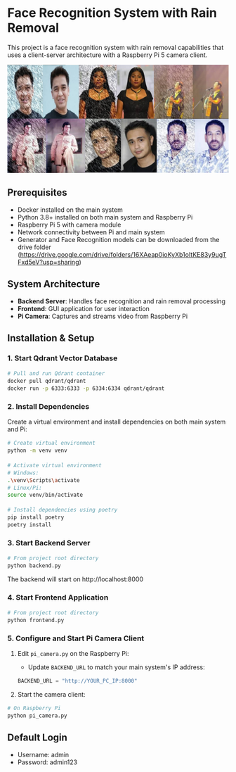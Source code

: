 # Face Recognition System with Rain Removal

This project is a face recognition system with rain removal capabilities that uses a client-server architecture with a Raspberry Pi 5 camera client.

![Dataset](dataset.png)

## Prerequisites

- Docker installed on the main system
- Python 3.8+ installed on both main system and Raspberry Pi
- Raspberry Pi 5 with camera module
- Network connectivity between Pi and main system
- Generator and Face Recognition models can be downloaded from the drive folder (https://drive.google.com/drive/folders/16XAeap0ioKyXb1oItKE83y9ugTFxd5eV?usp=sharing)

## System Architecture

- **Backend Server**: Handles face recognition and rain removal processing
- **Frontend**: GUI application for user interaction
- **Pi Camera**: Captures and streams video from Raspberry Pi

## Installation & Setup

### 1. Start Qdrant Vector Database

```bash
# Pull and run Qdrant container
docker pull qdrant/qdrant
docker run -p 6333:6333 -p 6334:6334 qdrant/qdrant
```

### 2. Install Dependencies

Create a virtual environment and install dependencies on both main system and Pi:

```bash
# Create virtual environment
python -m venv venv

# Activate virtual environment
# Windows:
.\venv\Scripts\activate
# Linux/Pi:
source venv/bin/activate

# Install dependencies using poetry
pip install poetry
poetry install
```

### 3. Start Backend Server

```bash
# From project root directory
python backend.py
```

The backend will start on http://localhost:8000

### 4. Start Frontend Application

```bash
# From project root directory
python frontend.py
```

### 5. Configure and Start Pi Camera Client

1. Edit `pi_camera.py` on the Raspberry Pi:
   - Update `BACKEND_URL` to match your main system's IP address:
   ```python
   BACKEND_URL = "http://YOUR_PC_IP:8000"
   ```

2. Start the camera client:
```bash
# On Raspberry Pi
python pi_camera.py
```

## Default Login

- Username: admin
- Password: admin123